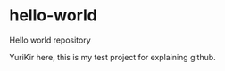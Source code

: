 # hello-world
Hello world repository

YuriKir here, this is my test project for explaining github.


